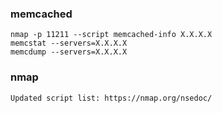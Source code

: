 ### memcached
```
nmap -p 11211 --script memcached-info X.X.X.X
memcstat --servers=X.X.X.X
memcdump --servers=X.X.X.X
```

### nmap
```
Updated script list: https://nmap.org/nsedoc/
```
